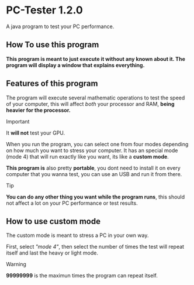 # PC-Tester 1.2.0
A java program to test your PC performance.

## How To use this program
**This program is meant to just execute it without any known about it.
The program will display a window that explains everything.**

## Features of this program
The program will execute several mathematic operations to test the speed of your computer, this will affect _both_ your processor and RAM, **being heavier for the processor.**
> [!IMPORTANT]
> It **will not** test your GPU.

When you run the program, you can select one from four modes depending on how much you want to stress your computer. It has an special mode (mode 4) that will run exactly like you want, its like a **custom mode**.

**This program is** also pretty **portable**, you dont need to install it on every computer that you wanna test, you can use an USB and run it from there.

> [!TIP]
> **You can do any other thing you want while the program runs**, this should not affect a lot on your PC performance or test results.

## How to use custom mode

The custom mode is meant to stress a PC in your own way.

First, select _"mode 4"_, then select the number of times the test will repeat itself and last the heavy or light mode.
> [!WARNING]
> **99999999** is the maximun times the program can repeat itself.


